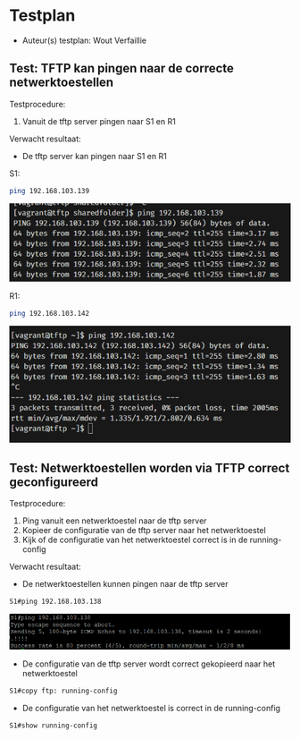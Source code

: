 # Testplan

- Auteur(s) testplan: Wout Verfaillie<!--Naam. -->


## Test: TFTP kan pingen naar de correcte netwerktoestellen

Testprocedure:

1. Vanuit de tftp server pingen naar S1 en R1

Verwacht resultaat:

- De tftp server kan pingen naar S1 en R1

S1:
```bash
ping 192.168.103.139
```

![ping S1](img/pingS1.png)

R1:
```bash
ping 192.168.103.142
```

![ping R1](img/pingR1.png)





## Test: Netwerktoestellen worden via TFTP correct geconfigureerd

Testprocedure:

1. Ping vanuit een netwerktoestel naar de tftp server
2. Kopieer de configuratie van de tftp server naar het netwerktoestel
3. Kijk of de configuratie van het netwerktoestel correct is in de running-config

Verwacht resultaat:

- De netwerktoestellen kunnen pingen naar de tftp server



```bash
S1#ping 192.168.103.138
```

![ping S1](img/S1ping.png)

- De configuratie van de tftp server wordt correct gekopieerd naar het netwerktoestel

```bash
S1#copy ftp: running-config
```

- De configuratie van het netwerktoestel is correct in de running-config

```bash
S1#show running-config
```

